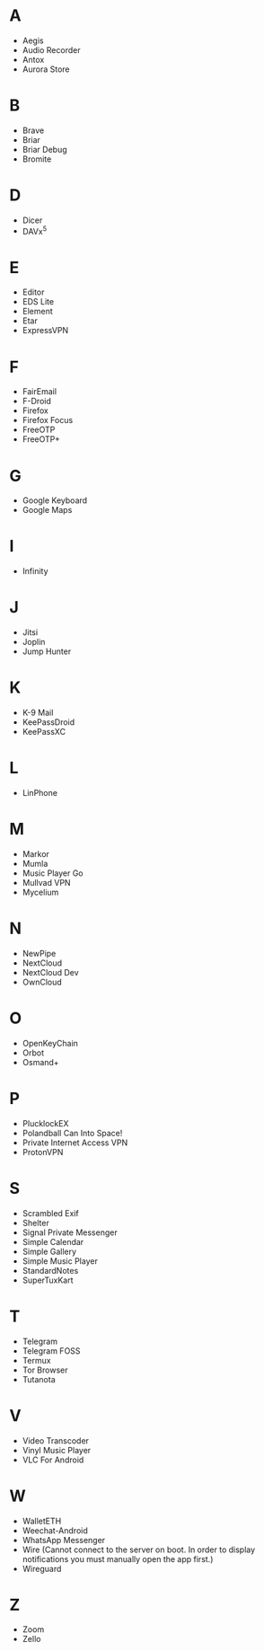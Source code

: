 # A
* Aegis
* Audio Recorder
* Antox
* Aurora Store
# B
* Brave
* Briar
* Briar Debug
* Bromite
# D
* Dicer
* DAVx<sup>5</sub>
# E
* Editor
* EDS Lite
* Element
* Etar
* ExpressVPN
# F
* FairEmail
* F-Droid
* Firefox
* Firefox Focus
* FreeOTP
* FreeOTP+
# G
* Google Keyboard
* Google Maps
# I
* Infinity
# J
* Jitsi
* Joplin
* Jump Hunter
# K
* K-9 Mail
* KeePassDroid
* KeePassXC
# L
* LinPhone
# M
* Markor
* Mumla
* Music Player Go
* Mullvad VPN
* Mycelium
# N
* NewPipe
* NextCloud
* NextCloud Dev
* OwnCloud
# O
* OpenKeyChain
* Orbot
* Osmand+
# P
* PlucklockEX
* Polandball Can Into Space!
* Private Internet Access VPN
* ProtonVPN
# S
* Scrambled Exif
* Shelter
* Signal Private Messenger
* Simple Calendar
* Simple Gallery
* Simple Music Player
* StandardNotes
* SuperTuxKart
# T
* Telegram
* Telegram FOSS
* Termux
* Tor Browser
* Tutanota
# V
* Video Transcoder
* Vinyl Music Player
* VLC For Android
# W
* WalletETH
* Weechat-Android
* WhatsApp Messenger
* Wire (Cannot connect to the server on boot. In order to display notifications you must manually open the app first.)
* Wireguard
# Z
* Zoom
* Zello
